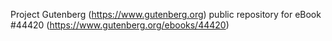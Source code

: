 Project Gutenberg (https://www.gutenberg.org) public repository for eBook #44420 (https://www.gutenberg.org/ebooks/44420)
